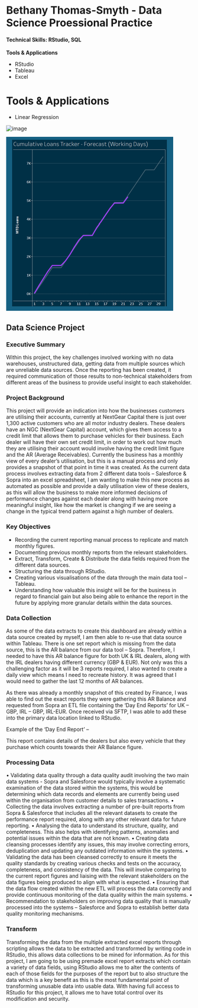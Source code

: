 # Bethany Thomas-Smyth - Data Science Proessional Practice

#### Technical Skills: RStudio, SQL

**Tools & Applications**
- RStudio
- Tableau
- Excel

# Tools & Applications

- Linear Regression
  
![image](https://github.com/user-attachments/assets/223648e7-405d-432d-b639-ea0eb5541ae9)

![image](assets/images/cumulative_tracker.png)


## Data Science Project
### Executive Summary
Within this project, the key challenges involved working with no data warehouses, unstructured data, getting data from multiple sources which are unreliable data sources. 
Once the reporting has been created, it required communication of those results to non-technical stakeholders from different areas of the business to provide useful insight to each stakeholder.


### Project Background
This project will provide an indication into how the businesses customers are utilising their accounts, currently at NextGear Capital there is just over 1,300 active customers who are all motor industry dealers. 
These dealers have an NGC (NextGear Capital) account, which gives them access to a credit limit that allows them to purchase vehicles for their business. Each dealer will have their own set credit limit, in order to work out how much they are utilising their account would involve having the credit limit figure and the AR (Average Receivables). 
Currently the business has a monthly view of every dealer’s utilisation, but this is a manual process and only provides a snapshot of that point in time it was created.
As the current data process involves extracting data from 2 different data tools – Salesforce & Sopra into an excel spreadsheet, I am wanting to make this new process as automated as possible and provide a daily utilisation view of these dealers, as this will allow the business to make more informed decisions of performance changes against each dealer along with having more meaningful insight, like how the market is changing if we are seeing a change in the typical trend pattern against a high number of dealers.


### Key Objectives
- Recording the current reporting manual process to replicate and match monthly figures.
-	Documenting previous monthly reports from the relevant stakeholders.
- Extract, Transform, Create & Distribute the data fields required from the different data sources.
- Structuring the data through RStudio. 
- Creating various visualisations of the data through the main data tool – Tableau. 
- Understanding how valuable this insight will be for the business in regard to financial gain but also being able to enhance the report in the future by applying more granular details within the data sources.


### Data Collection
As some of the data extracts to create this dashboard are already within a data source created by myself, I am then able to re-use that data source within Tableau. There is one set report which is missing from the data source, this is the AR balance from our data tool – Sopra. Therefore, I needed to have this AR balance figure for both UK & IRL dealers, along with the IRL dealers having different currency (GBP & EUR). Not only was this a challenging factor as it will be 3 reports required, I also wanted to create a daily view which means I need to recreate history. It was agreed that I would need to gather the last 12 months of AR balances.

As there was already a monthly snapshot of this created by Finance, I was able to find out the exact reports they were gathering this AR Balance and requested from Sopra an ETL file containing the ‘Day End Reports’ for UK – GBP, IRL – GBP, IRL-EUR. Once received via SFTP, I was able to add these into the primary data location linked to RStudio.

Example of the ‘Day End Report’ –


This report contains details of the dealers but also every vehicle that they purchase which counts towards their AR Balance figure.

### Processing Data
•	Validating data quality through a data quality audit involving the two main data systems - Sopra and Salesforce would typically involve a systematic examination of the data stored within the systems, this would be determining which data records and elements are currently being used within the organisation from customer details to sales transactions.
•	Collecting the data involves extracting a number of pre-built reports from Sopra & Salesforce that includes all the relevant datasets to create the performance report required, along with any other relevant data for future reporting.
•	Analysing the data to understand its structure, quality, and completeness. This also helps with identifying patterns, anomalies and potential issues within the data that are not known.
•	Creating data cleansing processes identify any issues, this may involve correcting errors, deduplication and updating any outdated information within the systems.
•	Validating the data has been cleansed correctly to ensure it meets the quality standards by creating various checks and tests on the accuracy, completeness, and consistency of the data. This will involve comparing to the current report figures and liaising with the relevant stakeholders on the data figures being produced to align with what is expected.
•	Ensuring that the data flow created within the new ETL will process the data correctly and provide continuous monitoring of the data quality within the main systems.
•	Recommendation to stakeholders on improving data quality that is manually processed into the systems – Salesforce and Sopra to establish better data quality monitoring mechanisms.


### Transform
Transforming the data from the multiple extracted excel reports through scripting allows the data to be extracted and transformed by writing code in RStudio, this allows data collections to be mined for information. As for this project, I am going to be using premade excel report extracts which contain a variety of data fields, using RStudio allows me to alter the contents of each of those fields for the purposes of the report but to also structure the data which is a key benefit as this is the most fundamental point of transforming unusable data into usable data. With having full access to RStudio for this project, it allows me to have total control over its modification and security.
